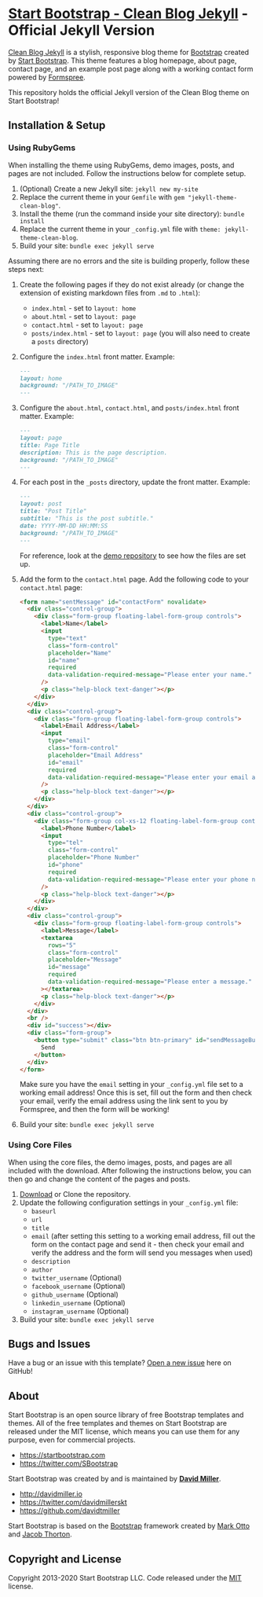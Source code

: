# [Start Bootstrap - Clean Blog Jekyll](https://startbootstrap.com/themes/clean-blog-jekyll/) - Official Jekyll Version

[Clean Blog Jekyll](https://startbootstrap.com/themes/clean-blog-jekyll/) is a stylish, responsive blog theme for [Bootstrap](https://getbootstrap.com/) created by [Start Bootstrap](https://startbootstrap.com/). This theme features a blog homepage, about page, contact page, and an example post page along with a working contact form powered by [Formspree](https://formspree.io/).

This repository holds the official Jekyll version of the Clean Blog theme on Start Bootstrap!

## Installation & Setup

### Using RubyGems

When installing the theme using RubyGems, demo images, posts, and pages are not included. Follow the instructions below for complete setup.

1. (Optional) Create a new Jekyll site: `jekyll new my-site`
2. Replace the current theme in your `Gemfile` with `gem "jekyll-theme-clean-blog"`.
3. Install the theme (run the command inside your site directory): `bundle install`
4. Replace the current theme in your `_config.yml` file with `theme: jekyll-theme-clean-blog`.
5. Build your site: `bundle exec jekyll serve`

Assuming there are no errors and the site is building properly, follow these steps next:

1. Create the following pages if they do not exist already (or change the extension of existing markdown files from `.md` to `.html`):

   - `index.html` - set to `layout: home`
   - `about.html` - set to `layout: page`
   - `contact.html` - set to `layout: page`
   - `posts/index.html` - set to `layout: page` (you will also need to create a `posts` directory)

2. Configure the `index.html` front matter. Example:

   ```markdown
   ---
   layout: home
   background: "/PATH_TO_IMAGE"
   ---
   ```

3. Configure the `about.html`, `contact.html`, and `posts/index.html` front matter. Example:

   ```markdown
   ---
   layout: page
   title: Page Title
   description: This is the page description.
   background: "/PATH_TO_IMAGE"
   ---
   ```

4. For each post in the `_posts` directory, update the front matter. Example:

   ```markdown
   ---
   layout: post
   title: "Post Title"
   subtitle: "This is the post subtitle."
   date: YYYY-MM-DD HH:MM:SS
   background: "/PATH_TO_IMAGE"
   ---
   ```

   For reference, look at the [demo repository](https://github.com/StartBootstrap/startbootstrap-clean-blog-jekyll) to see how the files are set up.

5. Add the form to the `contact.html` page. Add the following code to your `contact.html` page:

   ```html
   <form name="sentMessage" id="contactForm" novalidate>
     <div class="control-group">
       <div class="form-group floating-label-form-group controls">
         <label>Name</label>
         <input
           type="text"
           class="form-control"
           placeholder="Name"
           id="name"
           required
           data-validation-required-message="Please enter your name."
         />
         <p class="help-block text-danger"></p>
       </div>
     </div>
     <div class="control-group">
       <div class="form-group floating-label-form-group controls">
         <label>Email Address</label>
         <input
           type="email"
           class="form-control"
           placeholder="Email Address"
           id="email"
           required
           data-validation-required-message="Please enter your email address."
         />
         <p class="help-block text-danger"></p>
       </div>
     </div>
     <div class="control-group">
       <div class="form-group col-xs-12 floating-label-form-group controls">
         <label>Phone Number</label>
         <input
           type="tel"
           class="form-control"
           placeholder="Phone Number"
           id="phone"
           required
           data-validation-required-message="Please enter your phone number."
         />
         <p class="help-block text-danger"></p>
       </div>
     </div>
     <div class="control-group">
       <div class="form-group floating-label-form-group controls">
         <label>Message</label>
         <textarea
           rows="5"
           class="form-control"
           placeholder="Message"
           id="message"
           required
           data-validation-required-message="Please enter a message."
         ></textarea>
         <p class="help-block text-danger"></p>
       </div>
     </div>
     <br />
     <div id="success"></div>
     <div class="form-group">
       <button type="submit" class="btn btn-primary" id="sendMessageButton">
         Send
       </button>
     </div>
   </form>
   ```

   Make sure you have the `email` setting in your `_config.yml` file set to a working email address! Once this is set, fill out the form and then check your email, verify the email address using the link sent to you by Formspree, and then the form will be working!

6. Build your site: `bundle exec jekyll serve`

### Using Core Files

When using the core files, the demo images, posts, and pages are all included with the download. After following the instructions below, you can then go and change the content of the pages and posts.

1. [Download](https://github.com/StartBootstrap/startbootstrap-clean-blog-jekyll/archive/master.zip) or Clone the repository.
2. Update the following configuration settings in your `_config.yml` file:
   - `baseurl`
   - `url`
   - `title`
   - `email` (after setting this setting to a working email address, fill out the form on the contact page and send it - then check your email and verify the address and the form will send you messages when used)
   - `description`
   - `author`
   - `twitter_username` (Optional)
   - `facebook_username` (Optional)
   - `github_username` (Optional)
   - `linkedin_username` (Optional)
   - `instagram_username` (Optional)
3. Build your site: `bundle exec jekyll serve`

## Bugs and Issues

Have a bug or an issue with this template? [Open a new issue](https://github.com/StartBootstrap/startbootstrap-clean-blog-jekyll/issues) here on GitHub!

## About

Start Bootstrap is an open source library of free Bootstrap templates and themes. All of the free templates and themes on Start Bootstrap are released under the MIT license, which means you can use them for any purpose, even for commercial projects.

- <https://startbootstrap.com>
- <https://twitter.com/SBootstrap>

Start Bootstrap was created by and is maintained by **[David Miller](http://davidmiller.io/)**.

- <http://davidmiller.io>
- <https://twitter.com/davidmillerskt>
- <https://github.com/davidtmiller>

Start Bootstrap is based on the [Bootstrap](https://getbootstrap.com/) framework created by [Mark Otto](https://twitter.com/mdo) and [Jacob Thorton](https://twitter.com/fat).

## Copyright and License

Copyright 2013-2020 Start Bootstrap LLC. Code released under the [MIT](https://github.com/StartBootstrap/startbootstrap-clean-blog-jekyll/blob/gh-pages/LICENSE) license.
